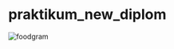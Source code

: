 # praktikum_new_diplom

![foodgram](https://github.com/MihVS/foodgram-project-react/actions/workflows/main.yml/badge.svg)
